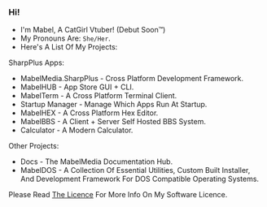 ### Hi!

- I'm Mabel, A CatGirl Vtuber! (Debut Soon™)
- My Pronouns Are: `She/Her`.
- Here's A List Of My Projects:

SharpPlus Apps:
  - MabelMedia.SharpPlus - Cross Platform Development Framework.
  - MabelHUB - App Store GUI + CLI.
  - MabelTerm - A Cross Platform Terminal Client.
  - Startup Manager - Manage Which Apps Run At Startup.
  - MabelHEX - A Cross Platform Hex Editor.
  - MabelBBS - A Client + Server Self Hosted BBS System.
  - Calculator - A Modern Calculator.

Other Projects:
  - Docs - The MabelMedia Documentation Hub.
  - MabelDOS - A Collection Of Essential Utilities, Custom Built Installer, And Development Framework For DOS Compatible Operating Systems.

Please Read <a href="https://github.com/MabelMedia-LLC/MCSPSL/">The Licence</a> For More Info On My Software Licence.
